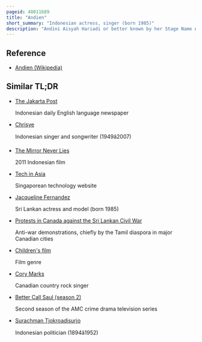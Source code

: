 ```yaml
---
pageid: 48011689
title: "Andien"
short_summary: "Indonesian actress, singer (born 1985)"
description: "Andini Aisyah Hariadi or better known by her Stage Name Andien is an indonesian Actress and Singer. She was born in Jakarta the eldest of three Children of Didiek Hariadi and henny Sri Hardini. On 27 April 2015 she married Irfan Wahyudi."
---
```


## Reference

- [Andien (Wikipedia)](https://en.wikipedia.org/?curid=48011689)

## Similar TL;DR

- [The Jakarta Post](/tldr/en/the-jakarta-post)

  Indonesian daily English language newspaper

- [Chrisye](/tldr/en/chrisye)

  Indonesian singer and songwriter (1949â2007)

- [The Mirror Never Lies](/tldr/en/the-mirror-never-lies)

  2011 Indonesian film

- [Tech in Asia](/tldr/en/tech-in-asia)

  Singaporean technology website

- [Jacqueline Fernandez](/tldr/en/jacqueline-fernandez)

  Sri Lankan actress and model (born 1985)

- [Protests in Canada against the Sri Lankan Civil War](/tldr/en/protests-in-canada-against-the-sri-lankan-civil-war)

  Anti-war demonstrations, chiefly by the Tamil diaspora in major Canadian cities

- [Children's film](/tldr/en/childrens-film)

  Film genre

- [Cory Marks](/tldr/en/cory-marks)

  Canadian country rock singer

- [Better Call Saul (season 2)](/tldr/en/better-call-saul-season-2)

  Second season of the AMC crime drama television series

- [Surachman Tjokroadisurjo](/tldr/en/surachman-tjokroadisurjo)

  Indonesian politician (1894â1952)
